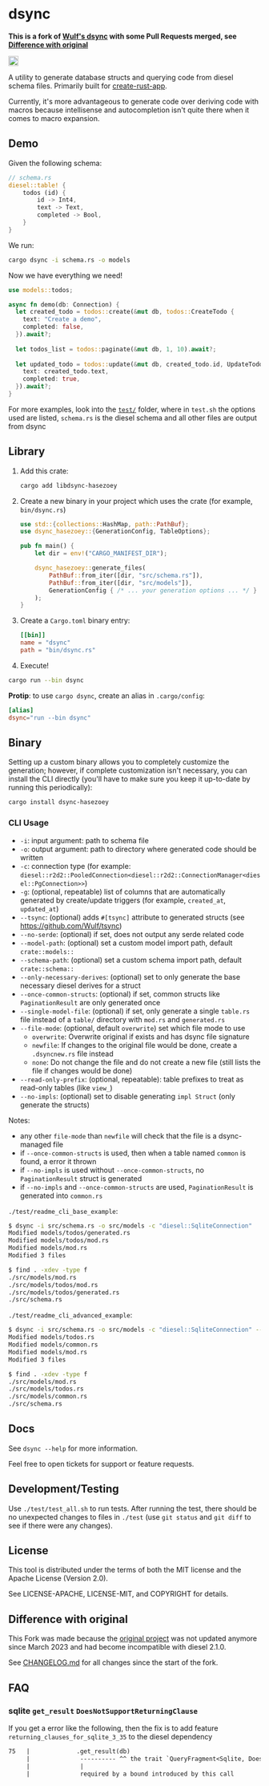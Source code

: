 # dsync

**This is a fork of [Wulf's dsync](https://github.com/Wulf/dsync) with some Pull Requests merged, see [Difference with original](#difference-with-original)**

<a href="https://crates.io/crates/dsync"><img src="https://img.shields.io/crates/v/dsync.svg?style=for-the-badge" height="20" alt="License: MIT OR Apache-2.0" /></a>

A utility to generate database structs and querying code from diesel schema files. Primarily built for [create-rust-app](https://github.com/Wulf/create-rust-app).

Currently, it's more advantageous to generate code over deriving code with macros because intellisense and autocompletion isn't quite there when it comes to macro expansion.

## Demo

Given the following schema:

```rust
// schema.rs
diesel::table! {
    todos (id) {
        id -> Int4,
        text -> Text,
        completed -> Bool,
    }
}
```

We run:

```sh
cargo dsync -i schema.rs -o models
```

Now we have everything we need!

```rust
use models::todos;

async fn demo(db: Connection) {
  let created_todo = todos::create(&mut db, todos::CreateTodo {
    text: "Create a demo",
    completed: false,
  }).await?;
  
  let todos_list = todos::paginate(&mut db, 1, 10).await?;
  
  let updated_todo = todos::update(&mut db, created_todo.id, UpdateTodo {
    text: created_todo.text,
    completed: true,
  }).await?;
}
```

For more examples, look into the [`test/`](test/) folder, where in `test.sh` the options used are listed, `schema.rs` is the diesel schema and all other files are output from dsync

## Library

1. Add this crate:

    ```sh
    cargo add libdsync-hasezoey
    ```

2. Create a new binary in your project which uses the crate (for example, `bin/dsync.rs`)

   ```rust
   use std::{collections::HashMap, path::PathBuf};
   use dsync_hasezoey::{GenerationConfig, TableOptions};
   
   pub fn main() {
       let dir = env!("CARGO_MANIFEST_DIR");
   
       dsync_hasezoey::generate_files(
           PathBuf::from_iter([dir, "src/schema.rs"]), 
           PathBuf::from_iter([dir, "src/models"]), 
           GenerationConfig { /* ... your generation options ... */ }
       );
   }
   ```

3. Create a `Cargo.toml` binary entry:

   ```toml
   [[bin]]
   name = "dsync"
   path = "bin/dsync.rs"
   ```

4. Execute!

  ```sh
  cargo run --bin dsync
  ```

  **Protip**: to use `cargo dsync`, create an alias in `.cargo/config`:
  
  ```toml
  [alias]
  dsync="run --bin dsync"
  ```

## Binary

Setting up a custom binary allows you to completely customize the generation; however, if complete customization isn't necessary, you can install the CLI directly
(you'll have to make sure you keep it up-to-date by running this periodically):

```sh
cargo install dsync-hasezoey
```

### CLI Usage

* `-i`: input argument: path to schema file
* `-o`: output argument: path to directory where generated code should be written
* `-c`: connection type (for example: `diesel::r2d2::PooledConnection<diesel::r2d2::ConnectionManager<diesel::PgConnection>>`)  
* `-g`: (optional, repeatable) list of columns that are automatically generated by create/update triggers (for example, `created_at`, `updated_at`)
* `--tsync`: (optional) adds `#[tsync]` attribute to generated structs (see <https://github.com/Wulf/tsync>)
* `--no-serde`: (optional) if set, does not output any serde related code
* `--model-path`: (optional) set a custom model import path, default `crate::models::`
* `--schema-path`: (optional) set a custom schema import path, default `crate::schema::`
* `--only-necessary-derives`: (optional) set to only generate the base necessary diesel derives for a struct
* `--once-common-structs`: (optional) if set, common structs like `PaginationResult` are only generated once
* `--single-model-file`: (optional) if set, only generate a single `table.rs` file instead of a `table/` directory with `mod.rs` and `generated.rs`
* `--file-mode`: (optional, default `overwrite`) set which file mode to use
  * `overwrite`: Overwrite original if exists and has dsync file signature
  * `newfile`: If changes to the original file would be done, create a `.dsyncnew.rs` file instead
  * `none`: Do not change the file and do not create a new file (still lists the file if changes would be done)
* `--read-only-prefix`: (optional, repeatable): table prefixes to treat as read-only tables (like `view_`)
* `--no-impls`: (optional) set to disable generating `impl Struct` (only generate the structs)

Notes:

* any other `file-mode` than `newfile` will check that the file is a dsync-managed file
* if `--once-common-structs` is used, then when a table named `common` is found, a error it thrown
* if `--no-impls` is used without `--once-common-structs`, no `PaginationResult` struct is generated
* if `--no-impls` and `--once-common-structs` are used, `PaginationResult` is generated into `common.rs`

`./test/readme_cli_base_example`:

```sh
$ dsync -i src/schema.rs -o src/models -c "diesel::SqliteConnection"
Modified models/todos/generated.rs
Modified models/todos/mod.rs
Modified models/mod.rs
Modified 3 files

$ find . -xdev -type f
./src/models/mod.rs
./src/models/todos/mod.rs
./src/models/todos/generated.rs
./src/schema.rs
```

`./test/readme_cli_advanced_example`:

```sh
$ dsync -i src/schema.rs -o src/models -c "diesel::SqliteConnection" --no-serde --only-necessary-derives --once-common-structs --single-model-file -g updated_at -g created_at
Modified models/todos.rs
Modified models/common.rs
Modified models/mod.rs
Modified 3 files

$ find . -xdev -type f
./src/models/mod.rs
./src/models/todos.rs
./src/models/common.rs
./src/schema.rs
```

## Docs

See `dsync --help` for more information.

Feel free to open tickets for support or feature requests.

## Development/Testing

Use `./test/test_all.sh` to run tests.
After running the test, there should be no unexpected changes to files in `./test` (use `git status` and `git diff` to see if there were any changes).

## License

This tool is distributed under the terms of both the MIT license and the Apache License (Version 2.0).

See LICENSE-APACHE, LICENSE-MIT, and COPYRIGHT for details.

## Difference with original

This Fork was made because the [original project](https://github.com/Wulf/dsync) was not updated anymore since March 2023 and had become incompatible with diesel 2.1.0.

See [CHANGELOG.md](./CHANGELOG.md) for all changes since the start of the fork.

## FAQ

### sqlite `get_result` `DoesNotSupportReturningClause`

If you get a error like the following, then the fix is to add feature `returning_clauses_for_sqlite_3_35` to the diesel dependency

```txt
75   |             .get_result(db)
     |              ---------- ^^ the trait `QueryFragment<Sqlite, DoesNotSupportReturningClause>` is not implemented for `ReturningClause<(sql_schema::media_types::columns::_id, sql_schema::media_types::columns::name)>`
     |              |
     |              required by a bound introduced by this call
```
